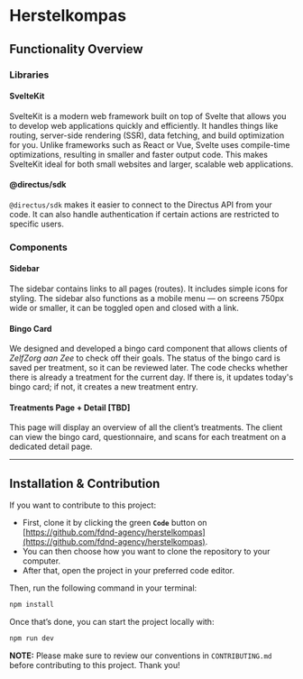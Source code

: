 # Herstelkompas

## Functionality Overview

### Libraries

#### SvelteKit

SvelteKit is a modern web framework built on top of Svelte that allows you to develop web applications quickly and efficiently. It handles things like routing, server-side rendering (SSR), data fetching, and build optimization for you. Unlike frameworks such as React or Vue, Svelte uses compile-time optimizations, resulting in smaller and faster output code. This makes SvelteKit ideal for both small websites and larger, scalable web applications.

#### @directus/sdk

`@directus/sdk` makes it easier to connect to the Directus API from your code. It can also handle authentication if certain actions are restricted to specific users.

### Components

#### Sidebar

The sidebar contains links to all pages (routes). It includes simple icons for styling. The sidebar also functions as a mobile menu — on screens 750px wide or smaller, it can be toggled open and closed with a link.

#### Bingo Card

We designed and developed a bingo card component that allows clients of *ZelfZorg aan Zee* to check off their goals. The status of the bingo card is saved per treatment, so it can be reviewed later. The code checks whether there is already a treatment for the current day. If there is, it updates today's bingo card; if not, it creates a new treatment entry.

#### Treatments Page + Detail [TBD]

This page will display an overview of all the client’s treatments. The client can view the bingo card, questionnaire, and scans for each treatment on a dedicated detail page.

---

## Installation & Contribution

If you want to contribute to this project:

* First, clone it by clicking the green **`Code`** button on [https://github.com/fdnd-agency/herstelkompas](https://github.com/fdnd-agency/herstelkompas).
* You can then choose how you want to clone the repository to your computer.
* After that, open the project in your preferred code editor.

Then, run the following command in your terminal:

```bash
npm install
```

Once that’s done, you can start the project locally with:

```bash
npm run dev
```

**NOTE:** Please make sure to review our conventions in `CONTRIBUTING.md` before contributing to this project.
Thank you!
